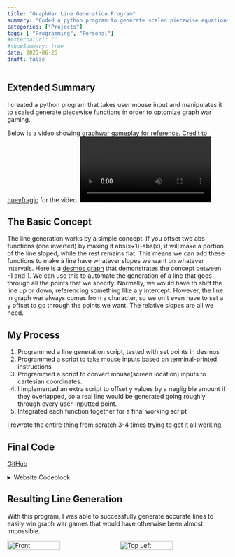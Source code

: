 ```yaml
---
title: "GraphWar Line Generation Program"
summary: "Coded a python program to generate scaled piecewise equations that go through user-inputted click positions in the game Graph War."
categories: ["Projects"]
tags: [ "Programming", "Personal"]
#externalUrl: ""
#showSummary: true
date: 2025-06-25
draft: false
---
```

## Extended Summary
I created a python program that takes user mouse input and manipulates it to scaled generate piecewise functions in order to optomize graph war gaming.

Below is a video showing graphwar gameplay for reference. Credit to [hueyfragic](https://www.youtube.com/@hueyfragic/featured) for the video.
![](/static/media/curves.mp4)

## The Basic Concept
The line generation works by a simple concept. If you offset two abs functions (one inverted) by making it abs(x+1)-abs(x), it will make a portion of the line sloped, while the rest remains flat. This means we can add these functions to make a line have whatever slopes we want on whatever intervals.  Here is a [desmos graph](https://www.desmos.com/calculator/s95kprka39) that demonstrates the concept between -1 and 1. We can use this to automate the generation of a line that goes through all the points that we specify. Normally, we would have to shift the line up or down, referencing something like a y intercept. However, the line in graph war always comes from a character, so we on't even have to set a y offset to go through the points we want. The relative slopes are all we need.

## My Process
1. Programmed a line generation script, tested with set points in desmos
2. Programmed a script to take mouse inputs based on terminal-printed instructions
3. Programmed a script to convert mouse(screen location) inputs to cartesian coordinates. 
4. I implemented an extra script to offset y values by a negligible amount if they overlapped, so a real line would be generated going roughly through every user-inputted point.
5. Integrated each function together for a final working script

I rewrote the entire thing from scratch 3-4 times trying to get it all working. 

## Final Code
[GitHub](https://github.com/immelwaylon/GraphWar-Line-Gen/tree/main)
<details>
<summary>Website Codeblock</summary>

```python
#Import libraries
import time
from threading import Thread
from pynput.mouse import Listener, Button

#Initialize global variables
global pixelList, corner1, corner2, rounding

#Setting Variables
clickTime = 30 #Default 30
xScale = 25  #Default 25
yScale = 15  #Default 15
rounding = 2 #Default 2


##---------------------------------------------Get user input---------------------------------------------##

#Initialize variables
pixelList = []
corner1 = []
corner2 = []

#Get user input
def mouse_input():
    global corner1, corner2
    keepCorner=False

    if (not(corner1 == [] and corner2 ==[])):
        if (input ("Pertain corner values? (y/n) ") == "y"):
            keepCorner=True
        else:
            keepCorner=False
            corner1 = []
            corner2 = []

    #Wait for user start
    input("Enter anything to start")

    if (keepCorner):
        print("\nClick pixel points")
    else:
        print("\nClick the top left corner")

    # Take click readings for <clickTime> seconds
    def on_click(x, y, button, pressed):
        #Bring global variables
        global pixelList, corner1, corner2

        # Check if the left button was pressed
        if pressed and button == Button.left:
            #Input corner values if not already
            if ((corner1 == []) and (keepCorner == False)):
                corner1 = (x,y)
                print("Click the bottom right corner")
            elif ((corner2 == []) and (keepCorner == False)):
                corner2 = (x,y)
                print("Click pixel points")
            #Input main list values
            else:
                pixelList.append((x,y))


    # Initialize the Listener to monitor mouse clicks 
    with Listener(on_click=on_click) as listener:
    #Thread to count <clickTime> seconds while listener is running
        def time_out(period_sec: int):
            time.sleep(period_sec)
            #Stop the listener
            listener.stop()
        Thread(target=time_out, args=(clickTime,)).start()
        listener.join()


##---------------------------------------------Convert user input to scaled coordinates---------------------------------------------##
  
#Modifies pixel point values to fit a specified cartesian plane
def translate_points(xScale, yScale, corner1, corner2):
    #Initialize variables
    global pixelList
    width = corner2[0] - corner1[0]
    height = corner2[1] - corner1[1]
    finalList = []
    i = 0

    #Translate points to a scaled cartesian plane
    while (i<len(pixelList)):
        #Translate points
        modX = (pixelList[i][0]-((corner1[0]+corner2[0])/2))
        modY = ((pixelList[i][1]-((corner1[1]+corner2[1])/2)) * -1)
        #Scale points
        modX *= (2*xScale)/width
        modY *= (2*yScale)/height
        
        finalList.append((modX, modY))
        i += 1    
    return finalList

#Fix X coordinate repitition
def discontinuity_fix(list):
    discontinuity = True

    while discontinuity == True:
        discontinuity = False
        i=1
        while i<((len(list))):
            if list[i-1][0] == list[i][0]:
                list[i] = (list[i][0] + (10**(-rounding)), list[i][1])
                discontinuity = True
            i += 1
        list.sort()
    return list


##---------------------------------------------Convert points to line and print---------------------------------------------##

#Output ABS function piecewise line
def output_abs_line(locations):
    xList = []
    yList = []

    for location in (locations):       
        xList.append(location[0])
        yList.append(location[1])
        
    slopeList = [0]*(len(xList))

    #Find all slopes
    for i in range (len(xList)-1):
        slopeList[i] = ((yList[i]-yList[i+1]) / (xList[i] - xList[i+1]))

    #Print equation of line going through points
    for i in range (len(xList)-1):
        slope = slopeList[i]
        x = xList[i]
        x2 = xList[i+1]
        
        if (slope<=0):
            print ("+ ((abs(" + str(round((slope), rounding)) + "x +" + str(round(x2*(abs(slope)), rounding)) + ")-abs(" + str(round((slope), rounding)) + "x +" + str(round(x*abs(slope), rounding)) + "))/2)", end='')
        else:
            print ("- ((abs(" + str(round((slope), rounding)) + "x +" + str(round(-x2*(abs(slope)), rounding)) + ")-abs(" + str(round((slope), rounding)) + "x +" + str(round(-x*abs(slope), rounding)) + "))/2)", end='')
        locations.clear()  # Clear the list after calculation

#Generate a smooth line going through the specified points
def generate_smooth_line():
    print("WIP")


##---------------------------------------------Execute Program---------------------------------------------##

stopCommand = False
#Repeat program until asked to stop
while (not(stopCommand)):
    #Get mouse input
    mouse_input()
    #Sort points
    pixelList.sort()
    #Translate points to scaled cartesian coordinates
    finalList = translate_points(xScale, yScale, corner1, corner2)
    #Fix X coordinate repitition
    finalList = discontinuity_fix(finalList)

    #Output
    for i in finalList:
        print(i)
    print()
    output_abs_line(finalList)

    #Reset old pixel data
    pixelList = []

    #Ask to stop
    stopCommand = (not(input("\nContinue? (y/n) ") == "y"))
```
</details>

## Resulting Line Generation
With this program, I was able to successfully generate accurate lines to easily win graph war games that would have otherwise been almost impossible.
<div style="display: flex; gap: 10px;">
  <img src="/media/GraphWar/GraphWar1.png" alt="Front" style="width: 49%;">
  <img src="/media/GraphWar/GraphWar2.png" alt="Top Left" style="width: 49%;">  
</div>
